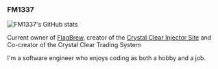### FM1337

![FM1337's GitHub stats](https://github-readme-stats.vercel.app/api?username=fm1337)

Current owner of [FlagBrew](https://flagbrew.org), creator of the [Crystal Clear Injector Site](https://inject.fm1337.com) and Co-creator of the Crystal Clear Trading System

I'm a software engineer who enjoys coding as both a hobby and a job.
